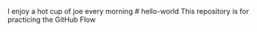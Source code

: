 I enjoy a hot cup of joe every morning # hello-world
This repository is for practicing the GitHub Flow
